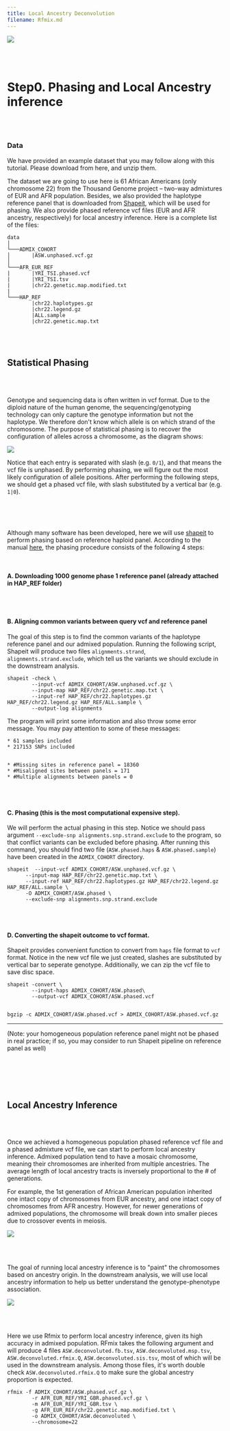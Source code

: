 ```yaml
---
title: Local Ancestry Deconvolution
filename: Rfmix.md
---
```


![](images/TractorIcon.png)

&nbsp;  
&nbsp;  

# Step0. Phasing and Local Ancestry inference

&nbsp;  
&nbsp; 

### Data
We have provided an example dataset that you may follow along with this tutorial. Please download from here, and unzip them.

The dataset we are going to use here is 61 African Americans (only chromosome 22) from the Thousand Genome project – two-way admixtures of EUR and AFR population. Besides, we also provided the haplotype reference panel that is downloaded from  [Shapeit](https://mathgen.stats.ox.ac.uk/impute/data_download_1000G_phase1_integrated_SHAPEIT2_16-06-14.html), which will be used for phasing. We also provide phased reference vcf files (EUR and AFR ancestry, respectively) for local ancestry inference. Here is a complete list of the files:

```
data
│
└───ADMIX_COHORT
│       |ASW.unphased.vcf.gz
│   
└───AFR_EUR_REF
|       |YRI_TSI.phased.vcf
|       |YRI_TSI.tsv
|       |chr22.genetic.map.modified.txt
|
└───HAP_REF    
        |chr22.haplotypes.gz
        |chr22.legend.gz
        |ALL.sample
        |chr22.genetic.map.txt
```



&nbsp;  
&nbsp;  


## Statistical Phasing 

&nbsp;  
&nbsp;  
 
 Genotype and sequencing data is often written in vcf format. Due to the diploid nature of the human genome, the sequencing/genotyping technology can only capture the genotype information but not the haplotype. We therefore don't know which allele is on which strand of the chromosome. The purpose of statistical phasing is to recover the configuration of alleles across a chromosome, as the diagram shows:

![](images/SHAPEIT.png)


Notice that each entry is separated with slash (e.g. `0/1`), and that means the vcf file is unphased. By performing phasing, we will figure out the most likely configuration of allele positions. After performing the following steps, we should get a phased vcf file, with slash substituted by a vertical bar (e.g. `1|0`).


&nbsp;  
&nbsp;  
&nbsp;  
 

Although many software has been developed, here we will use [shapeit](https://mathgen.stats.ox.ac.uk/genetics_software/shapeit/shapeit.html#output) to perform phasing based on reference haploid panel. According to the manual [here](https://mathgen.stats.ox.ac.uk/genetics_software/shapeit/shapeit.html#reference), the phasing procedure consists of the following 4 steps:

&nbsp;  

#### A. Downloading 1000 genome phase 1 reference panel (already attached in HAP_REF folder)
 
&nbsp;  
&nbsp;  

#### B. Aligning common variants between query vcf and reference panel

The goal of this step is to find the common variants of the haplotype reference panel and our admixed population. Running the following script, Shapeit will produce two files `alignments.strand`, `alignments.strand.exclude`, which tell us the variants we should exclude in the downstream analysis. 

```       
shapeit -check \
        --input-vcf ADMIX_COHORT/ASW.unphased.vcf.gz \
        --input-map HAP_REF/chr22.genetic.map.txt \
        --input-ref HAP_REF/chr22.haplotypes.gz HAP_REF/chr22.legend.gz HAP_REF/ALL.sample \
        --output-log alignments
```
    

The program will print some information and also throw some error message. You may pay attention to some of these messages:

```       
* 61 samples included
* 217153 SNPs included


* #Missing sites in reference panel = 18360
* #Misaligned sites between panels = 171
* #Multiple alignments between panels = 0
```

&nbsp;  
&nbsp;  

#### C. Phasing (this is the most computational expensive step). 

We will perform the actual phasing in this step. Notice we should pass argument `--exclude-snp alignments.snp.strand.exclude` to the program, so that conflict variants can be excluded before phasing. After running this command, you should find two file (`ASW.phased.haps` & `ASW.phased.sample`) have been created in the `ADMIX_COHORT` directory.


```       
shapeit  --input-vcf ADMIX_COHORT/ASW.unphased.vcf.gz \
      --input-map HAP_REF/chr22.genetic.map.txt \
      --input-ref HAP_REF/chr22.haplotypes.gz HAP_REF/chr22.legend.gz HAP_REF/ALL.sample \
      -O ADMIX_COHORT/ASW.phased \
      --exclude-snp alignments.snp.strand.exclude
```    

&nbsp;  
&nbsp;       
      
 
#### D. Converting the shapeit outcome to vcf format.

Shapeit provides convenient function to convert from `haps` file format to `vcf` format. Notice in the new vcf file we just created, slashes are substituted by vertical bar to seperate genotype. Additionally, we can zip the vcf file to save disc space.

```       
shapeit -convert \
        --input-haps ADMIX_COHORT/ASW.phased\
        --output-vcf ADMIX_COHORT/ASW.phased.vcf
        

bgzip -c ADMIX_COHORT/ASW.phased.vcf > ADMIX_COHORT/ASW.phased.vcf.gz
```   

--- 

(Note: your homogeneous population reference panel might not be phased in real practice; if so, you may consider to run Shapeit pipeline on reference panel as well)

&nbsp;  
&nbsp;  
&nbsp;  
&nbsp;  


## Local Ancestry Inference

&nbsp;  
&nbsp;  

Once we achieved a homogeneous population phased reference vcf file and a phased admixture vcf file, we can start to perform local ancestry inference. Admixed population tend to have a mosaic chromosome, meaning their chromosomes are inherited from multiple ancestries. The average length of local ancestry tracts is inversely proportional to the # of generations.

For example, the 1st generation of African American population inherited one intact copy of chromosomes from EUR ancestry, and one intact copy of chromosomes from AFR ancestry. However, for newer generations of admixed populations, the chromosome will break down into smaller pieces due to crossover events in meiosis.

![](images/localancestry.png)

&nbsp;  
&nbsp;  

The goal of running local ancestry inference is to "paint" the chromosomes based on ancestry origin. In the downstream analysis, we will use local ancestry information to help us better understand the genotype-phenotype association.

![](images/inference.png)

&nbsp;  
&nbsp;  

Here we use Rfmix to perform local ancestry inference, given its high accuracy in admixed population. RFmix takes the following argument and will produce 4 files `ASW.deconvoluted.fb.tsv`, `ASW.deconvoluted.msp.tsv`, `ASW.deconvoluted.rfmix.Q`, `ASW.deconvoluted.sis.tsv`, most of which will be used in the downstream analysis. Among those files, it's worth double check `ASW.deconvoluted.rfmix.Q` to make sure the global ancestry proportion is expected. 


```
rfmix -f ADMIX_COHORT/ASW.phased.vcf.gz \
        -r AFR_EUR_REF/YRI_GBR.phased.vcf.gz \
        -m AFR_EUR_REF/YRI_GBR.tsv \
        -g AFR_EUR_REF/chr22.genetic.map.modified.txt \
        -o ADMIX_COHORT/ASW.deconvoluted \
        --chromosome=22
```


